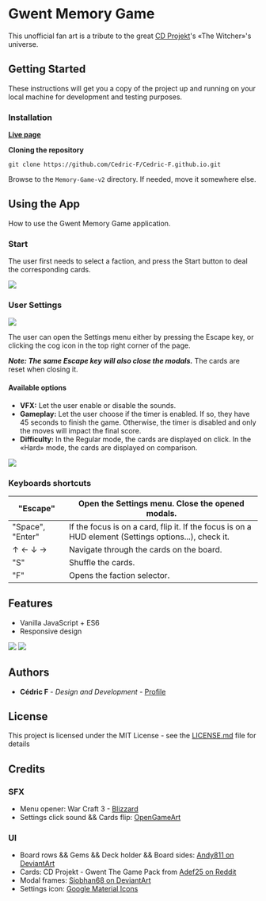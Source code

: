 # Gwent Memory Game

This unofficial fan art is a tribute to the great [CD Projekt](https://www.playgwent.com/en/fan-content)'s «The Witcher»'s universe.

## Getting Started

These instructions will get you a copy of the project up and running on your local machine for development and testing purposes.

### Installation

**[Live page](https://cedric-f.github.io/Memory-Game-v2/)**

**Cloning the repository**
```
git clone https://github.com/Cedric-F/Cedric-F.github.io.git
```

Browse to the `Memory-Game-v2` directory.
If needed, move it somewhere else.


## Using the App

How to use the Gwent Memory Game application.

### Start

The user first needs to select a faction, and press the Start button to deal the corresponding cards.

![](https://i.imgur.com/J6jOps0.gif)

### User Settings
![](https://i.imgur.com/O8eVOeu.png)

The user can open the Settings menu either by pressing the Escape key, or clicking the cog icon in the top right corner of the page.

**_Note: The same Escape key will also close the modals._**
The cards are reset when closing it.

#### Available options

* **VFX:** Let the user enable or disable the sounds.
* **Gameplay:** Let the user choose if the timer is enabled. If so, they have 45 seconds to finish the game. Otherwise, the timer is disabled and only the moves will impact the final score.
* **Difficulty:** In the Regular mode, the cards are displayed on click. In the «Hard» mode, the cards are displayed on comparison.

![](https://i.imgur.com/XEH8TgV.gif)

### Keyboards shortcuts

"Escape" | Open the Settings menu. Close the opened modals.
---|---
"Space", "Enter" | If the focus is on a card, flip it. If the focus is on a HUD element (Settings options...), check it.
↑ ← ↓ → | Navigate through the cards on the board.
"S" | Shuffle the cards.
"F" | Opens the faction selector.


## Features

* Vanilla JavaScript + ES6
* Responsive design

![](https://i.imgur.com/2XxGGGe.png)
![](https://i.imgur.com/otEYbvJ.png)

## Authors

* **Cédric F** - *Design and Development* - [Profile](https://github.com/Cedric-F)

## License

This project is licensed under the MIT License - see the [LICENSE.md](LICENSE.md) file for details

## Credits

### SFX

- Menu opener: War Craft 3 - [Blizzard](https://www.blizzard.com/en-us/)
- Settings click sound && Cards flip: [OpenGameArt](OpenGameArt.org)

### UI

- Board rows && Gems && Deck holder && Board sides: [Andy811 on DeviantArt](https://andy811.deviantart.com/art/Gwent-Board-566314735)
- Cards: CD Projekt - Gwent The Game
	Pack from [Adef25 on Reddit](https://www.reddit.com/r/witcher/comments/3anq4q/complete_printable_gwent_decks_in_full_300_ppi_40/)
- Modal frames: [Siobhan68 on DeviantArt](https://siobhan68.deviantart.com/art/Helmorui-Style-Frame-264031614)
- Settings icon: [Google Material Icons](http://google.github.io/material-design-icons/)
